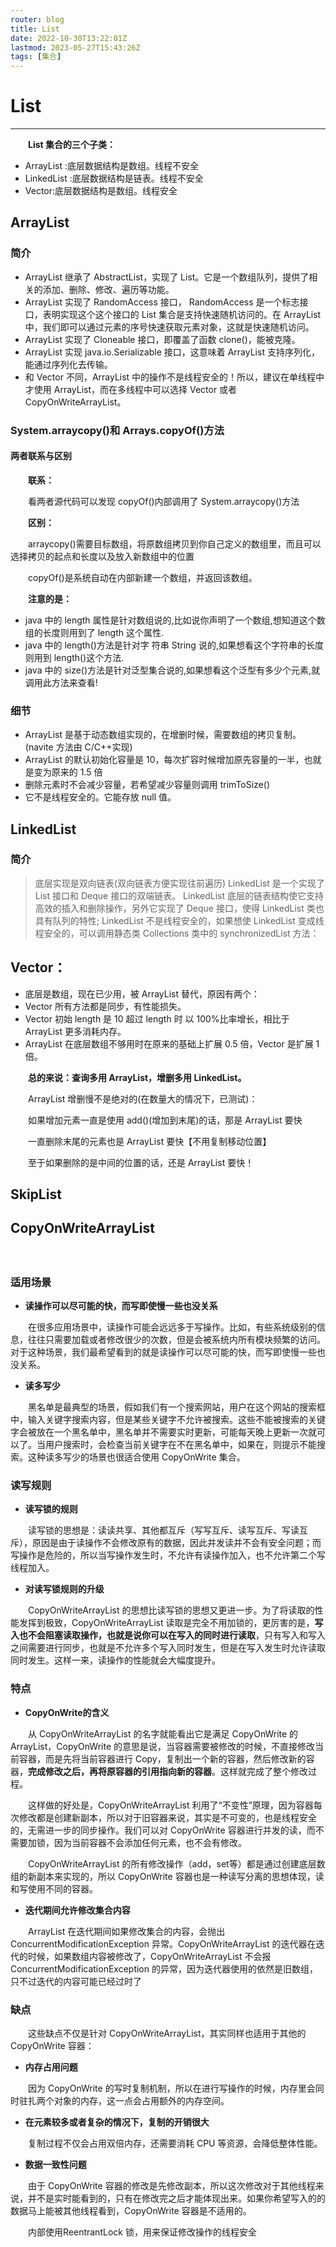 ```yaml
---
router: blog
title: List
date: 2022-10-30T13:22:01Z
lastmod: 2023-05-27T15:43:26Z
tags: [集合]
---
```


# List

---

　　**List 集合的三个子类：**

- ArrayList :底层数据结构是数组。线程不安全
- LinkedList :底层数据结构是链表。线程不安全
- Vector:底层数据结构是数组。线程安全

## ArrayList

### 简介

- ArrayList 继承了 AbstractList，实现了 List。它是一个数组队列，提供了相关的添加、删除、修改、遍历等功能。
- ArrayList 实现了 RandomAccess 接口， RandomAccess 是一个标志接口，表明实现这个这个接口的 List 集合是支持快速随机访问的。在 ArrayList 中，我们即可以通过元素的序号快速获取元素对象，这就是快速随机访问。
- ArrayList 实现了 Cloneable 接口，即覆盖了函数 clone()，能被克隆。
- ArrayList 实现 java.io.Serializable 接口，这意味着 ArrayList 支持序列化，能通过序列化去传输。
- 和 Vector 不同，ArrayList 中的操作不是线程安全的！所以，建议在单线程中才使用 ArrayList，而在多线程中可以选择 Vector 或者 CopyOnWriteArrayList。

### System.arraycopy()和 Arrays.copyOf()方法

#### 两者联系与区别

　　**联系：**

　　看两者源代码可以发现 copyOf()内部调用了 System.arraycopy()方法

　　**区别：**

　　arraycopy()需要目标数组，将原数组拷贝到你自己定义的数组里，而且可以选择拷贝的起点和长度以及放入新数组中的位置

　　copyOf()是系统自动在内部新建一个数组，并返回该数组。

　　**注意的是：**

- java 中的 length 属性是针对数组说的,比如说你声明了一个数组,想知道这个数组的长度则用到了 length 这个属性.
- java 中的 length()方法是针对字 符串 String 说的,如果想看这个字符串的长度则用到 length()这个方法.
- java 中的 size()方法是针对泛型集合说的,如果想看这个泛型有多少个元素,就调用此方法来查看!

### 细节

- ArrayList 是基于动态数组实现的，在增删时候，需要数组的拷贝复制。(navite 方法由 C/C++实现)
- ArrayList 的默认初始化容量是 10，每次扩容时候增加原先容量的一半，也就是变为原来的 1.5 倍
- 删除元素时不会减少容量，若希望减少容量则调用 trimToSize()
- 它不是线程安全的。它能存放 null 值。

## LinkedList

### 简介

> 底层实现是双向链表(双向链表方便实现往前遍历)
> LinkedList 是一个实现了 List 接口和 Deque 接口的双端链表。 LinkedList 底层的链表结构使它支持高效的插入和删除操作，另外它实现了 Deque 接口，使得 LinkedList 类也具有队列的特性; LinkedList 不是线程安全的，如果想使 LinkedList 变成线程安全的，可以调用静态类 Collections 类中的 synchronizedList 方法：

## Vector：

- 底层是数组，现在已少用，被 ArrayList 替代，原因有两个：
- Vector 所有方法都是同步，有性能损失。
- Vector 初始 length 是 10 超过 length 时 以 100%比率增长，相比于 ArrayList 更多消耗内存。
- ArrayList 在底层数组不够用时在原来的基础上扩展 0.5 倍，Vector 是扩展 1 倍。

　　**总的来说：查询多用 ArrayList，增删多用 LinkedList。**

　　ArrayList 增删慢不是绝对的(在数量大的情况下，已测试)：

　　如果增加元素一直是使用 add()(增加到末尾)的话，那是 ArrayList 要快

　　一直删除末尾的元素也是 ArrayList 要快【不用复制移动位置】

　　至于如果删除的是中间的位置的话，还是 ArrayList 要快！

## SkipList

## CopyOnWriteArrayList

　　‍

### 适用场景

* **读操作可以尽可能的快，而写即使慢一些也没关系**

　　在很多应用场景中，读操作可能会远远多于写操作。比如，有些系统级别的信息，往往只需要加载或者修改很少的次数，但是会被系统内所有模块频繁的访问。对于这种场景，我们最希望看到的就是读操作可以尽可能的快，而写即使慢一些也没关系。

* **读多写少**

　　黑名单是最典型的场景，假如我们有一个搜索网站，用户在这个网站的搜索框中，输入关键字搜索内容，但是某些关键字不允许被搜索。这些不能被搜索的关键字会被放在一个黑名单中，黑名单并不需要实时更新，可能每天晚上更新一次就可以了。当用户搜索时，会检查当前关键字在不在黑名单中，如果在，则提示不能搜索。这种读多写少的场景也很适合使用 CopyOnWrite 集合。

### 读写规则

* **读写锁的规则**

　　读写锁的思想是：读读共享、其他都互斥（写写互斥、读写互斥、写读互斥），原因是由于读操作不会修改原有的数据，因此并发读并不会有安全问题；而写操作是危险的，所以当写操作发生时，不允许有读操作加入，也不允许第二个写线程加入。

* **对读写锁规则的升级**

　　CopyOnWriteArrayList 的思想比读写锁的思想又更进一步。为了将读取的性能发挥到极致，CopyOnWriteArrayList 读取是完全不用加锁的，更厉害的是，**写入也不会阻塞读取操作，也就是说你可以在写入的同时进行读取**，只有写入和写入之间需要进行同步，也就是不允许多个写入同时发生，但是在写入发生时允许读取同时发生。这样一来，读操作的性能就会大幅度提升。

### 特点

* **CopyOnWrite的含义**

　　从 CopyOnWriteArrayList 的名字就能看出它是满足 CopyOnWrite 的 ArrayList，CopyOnWrite 的意思是说，当容器需要被修改的时候，不直接修改当前容器，而是先将当前容器进行 Copy，复制出一个新的容器，然后修改新的容器，**完成修改之后，再将原容器的引用指向新的容器**。这样就完成了整个修改过程。

　　这样做的好处是，CopyOnWriteArrayList 利用了“不变性”原理，因为容器每次修改都是创建新副本，所以对于旧容器来说，其实是不可变的，也是线程安全的，无需进一步的同步操作。我们可以对 CopyOnWrite 容器进行并发的读，而不需要加锁，因为当前容器不会添加任何元素，也不会有修改。

　　CopyOnWriteArrayList 的所有修改操作（add，set等）都是通过创建底层数组的新副本来实现的，所以 CopyOnWrite 容器也是一种读写分离的思想体现，读和写使用不同的容器。

* **迭代期间允许修改集合内容**

　　ArrayList 在迭代期间如果修改集合的内容，会抛出 ConcurrentModificationException 异常。CopyOnWriteArrayList 的迭代器在迭代的时候，如果数组内容被修改了，CopyOnWriteArrayList 不会报 ConcurrentModificationException 的异常，因为迭代器使用的依然是旧数组，只不过迭代的内容可能已经过时了

### 缺点

　　这些缺点不仅是针对 CopyOnWriteArrayList，其实同样也适用于其他的 CopyOnWrite 容器：

* **内存占用问题**

　　因为 CopyOnWrite 的写时复制机制，所以在进行写操作的时候，内存里会同时驻扎两个对象的内存，这一点会占用额外的内存空间。

* **在元素较多或者复杂的情况下，复制的开销很大**

　　复制过程不仅会占用双倍内存，还需要消耗 CPU 等资源，会降低整体性能。

* **数据一致性问题**

　　由于 CopyOnWrite 容器的修改是先修改副本，所以这次修改对于其他线程来说，并不是实时能看到的，只有在修改完之后才能体现出来。如果你希望写入的的数据马上能被其他线程看到，CopyOnWrite 容器是不适用的。

　　内部使用ReentrantLock 锁，用来保证修改操作的线程安全
